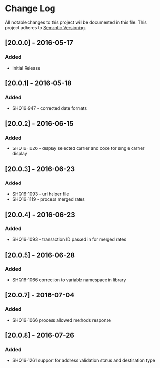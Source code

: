 # Change Log
All notable changes to this project will be documented in this file.
This project adheres to [Semantic Versioning](http://semver.org/).

## [20.0.0] - 2016-05-17
### Added
- Initial Release

## [20.0.1] - 2016-05-18
### Added
- SHQ16-947 - corrected date formats

## [20.0.2] - 2016-06-15
### Added
- SHQ16-1026 - display selected carrier and code for single carrier display

## [20.0.3] - 2016-06-23
### Added
- SHQ16-1093 - url helper file
- SHQ16-1119 - process merged rates

## [20.0.4] - 2016-06-23
### Added
- SHQ16-1093 - transaction ID passed in for merged rates

## [20.0.5] - 2016-06-28
### Added
- SHQ16-1066 correction to variable namespace in library

## [20.0.7] - 2016-07-04
### Added
- SHQ16-1066 process allowed methods response

## [20.0.8] - 2016-07-26
### Added
- SHQ16-1261 support for address validation status and destination type
